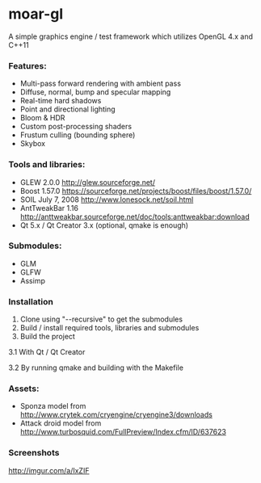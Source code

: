 # moar-gl

A simple graphics engine / test framework which utilizes OpenGL 4.x and C++11

### Features:
- Multi-pass forward rendering with ambient pass
- Diffuse, normal, bump and specular mapping
- Real-time hard shadows
- Point and directional lighting
- Bloom & HDR
- Custom post-processing shaders
- Frustum culling (bounding sphere)
- Skybox

### Tools and libraries:

- GLEW 2.0.0 http://glew.sourceforge.net/
- Boost 1.57.0 https://sourceforge.net/projects/boost/files/boost/1.57.0/
- SOIL July 7, 2008 http://www.lonesock.net/soil.html
- AntTweakBar 1.16 http://anttweakbar.sourceforge.net/doc/tools:anttweakbar:download
- Qt 5.x / Qt Creator 3.x (optional, qmake is enough)

### Submodules:

- GLM
- GLFW
- Assimp

### Installation

1. Clone using "--recursive" to get the submodules
2. Build / install required tools, libraries and submodules
3. Build the project

3.1 With Qt / Qt Creator

3.2 By running qmake and building with the Makefile

### Assets:

- Sponza model from http://www.crytek.com/cryengine/cryengine3/downloads
- Attack droid model from http://www.turbosquid.com/FullPreview/Index.cfm/ID/637623

### Screenshots

http://imgur.com/a/IxZIF
